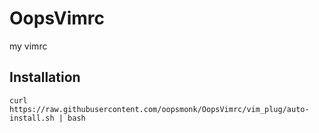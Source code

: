 OopsVimrc
=========

my vimrc

## Installation

```
curl https://raw.githubusercontent.com/oopsmonk/OopsVimrc/vim_plug/auto-install.sh | bash
```

